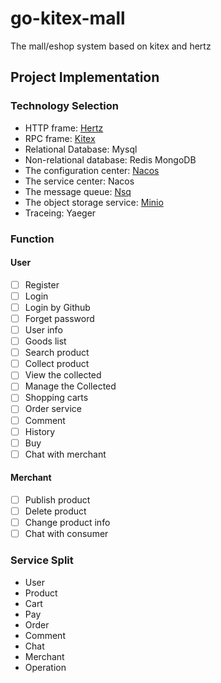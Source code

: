 # go-kitex-mall
The mall/eshop system based on kitex and hertz

## Project Implementation

### Technology Selection

- HTTP frame: [Hertz](https://www.cloudwego.io/zh/docs/hertz/)
- RPC frame: [Kitex](https://www.cloudwego.io/zh/docs/kitex/)
- Relational Database: Mysql
- Non-relational database: Redis  MongoDB
- The configuration center: [Nacos](https://nacos.io/zh-cn/docs/what-is-nacos.html)
- The service center: Nacos
- The message queue: [Nsq](https://nsq.io/)
- The object storage service: [Minio](https://min.io/)
- Traceing: Yaeger

### Function

#### User

- [ ] Register
- [ ] Login
- [ ] Login by Github
- [ ] Forget password
- [ ] User info
- [ ] Goods list
- [ ] Search product
- [ ] Collect product
- [ ] View the collected
- [ ] Manage the Collected
- [ ] Shopping carts
- [ ] Order service
- [ ] Comment
- [ ] History
- [ ] Buy
- [ ] Chat with merchant

#### Merchant

- [ ] Publish product
- [ ] Delete product
- [ ] Change product info
- [ ] Chat with consumer

### Service Split

- User
- Product
- Cart
- Pay
- Order
- Comment
- Chat
- Merchant
- Operation

